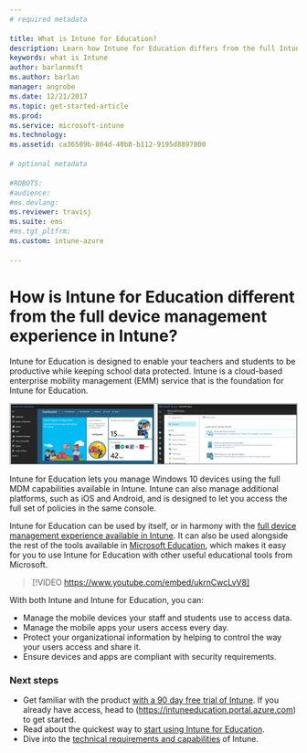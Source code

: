 ```yaml
---
# required metadata

title: What is Intune for Education?
description: Learn how Intune for Education differs from the full Intune management experience.
keywords: what is Intune
author: barlanmsft
ms.author: barlan
manager: angrobe
ms.date: 12/21/2017
ms.topic: get-started-article
ms.prod:
ms.service: microsoft-intune
ms.technology:
ms.assetid: ca36589b-804d-40b8-b112-9195d8897800

# optional metadata

#ROBOTS:
#audience:
#ms.devlang:
ms.reviewer: travisj
ms.suite: ems
#ms.tgt_pltfrm:
ms.custom: intune-azure

---
```


# How is Intune for Education different from the full device management experience in Intune?

Intune for Education is designed to enable your teachers and students to be productive while keeping school data protected. Intune is a cloud-based enterprise mobility management (EMM) service that is the foundation for Intune for Education.

![Intune for Education console compared against Intune console.](./media/intune-azure-vs-intuneEDU.png)

Intune for Education lets you manage Windows 10 devices using the full MDM capabilities available in Intune. Intune can also manage additional platforms, such as iOS and Android, and is designed to let you access the full set of policies in the same console.

Intune for Education can be used by itself, or in harmony with the [full device management experience available in Intune](introduction-intune.md). It can also be used alongside the rest of the tools available in [Microsoft Education](https://microsoft.com/education), which makes it easy for you to use Intune for Education with other useful educational tools from Microsoft.

> [!VIDEO https://www.youtube.com/embed/ukrnCwcLvV8]

With both Intune and Intune for Education, you can:
* Manage the mobile devices your staff and students use to access data.
* Manage the mobile apps your users access every day.
* Protect your organizational information by helping to control the way your users access and share it.
* Ensure devices and apps are compliant with security requirements.

### Next steps
* Get familiar with the product [with a 90 day free trial of Intune](https://signup.microsoft.com/Signup?OfferId=5eec053c-cc40-4cd5-a06a-ea8d75cf2686&ali=1). If you already have access, head to (https://intuneeducation.portal.azure.com) to get started.
* Read about the quickest way to [start using Intune for Education](/intune-education/what-is-express-configuration).
* Dive into the [technical requirements and capabilities](/intune/supported-devices-browsers) of Intune.
